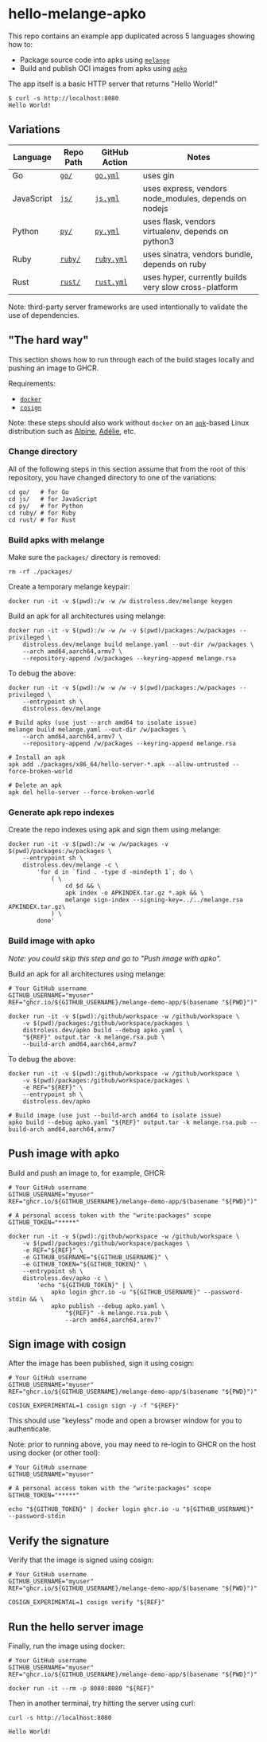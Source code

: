 # hello-melange-apko

This repo contains an  example app duplicated across 5 languages showing how to:

- Package source code into apks using [`melange`](https://github.com/chainguard-dev/melange)
- Build and publish OCI images from apks using [`apko`](https://github.com/chainguard-dev/apko)

The app itself is a basic HTTP server that returns "Hello World!"

```
$ curl -s http://localhost:8080
Hello World!
```

## Variations

| Language   | Repo Path          | GitHub Action                                                  | Notes                                                     |
|------------|------------------- | -------------------------------------------------------------- | --------------------------------------------------------- |
| Go         | [`go/`](./go/)     | [`go.yml`](./.github/workflows/go.yml)       | uses gin                                                  |
| JavaScript | [`js/`](./js/)     | [`js.yml`](./.github/workflows/js.yml)       | uses express, vendors node_modules, depends on nodejs |
| Python     | [`py/`](./py/)     | [`py.yml`](./.github/workflows/py.yml)       | uses flask, vendors virtualenv, depends on python3    |
| Ruby       | [`ruby/`](./ruby/) | [`ruby.yml`](./.github/workflows/ruby.yml)   | uses sinatra, vendors bundle, depends on ruby         |
| Rust       | [`rust/`](./rust/) | [`rust.yml`](./.github/workflows/rust.yml)   | uses hyper, currently builds very slow cross-platform     |

Note: third-party server frameworks are used intentionally
to validate the use of dependencies.

## "The hard way"

This section shows how to run through each of the build stages locally and
pushing an image to GHCR.

Requirements:

- [`docker`](https://docs.docker.com/get-docker/)
- [`cosign`](https://docs.sigstore.dev/cosign/installation/)

Note: these steps should also work without `docker` on an [`apk`](https://docs.alpinelinux.org/user-handbook/0.1a/Working/apk.html)-based Linux distribution such as [Alpine](https://www.alpinelinux.org/), [Adélie](https://www.adelielinux.org/), etc.

### Change directory

All of the following steps in this section assume that
from the root of this repository, you have changed directory
to one of the variations:

```
cd go/   # for Go
cd js/   # for JavaScript
cd py/   # for Python
cd ruby/ # for Ruby
cd rust/ # for Rust
```

### Build apks with melange

Make sure the `packages/` directory is removed:
```
rm -rf ./packages/
```

Create a temporary melange keypair:
```
docker run -it -v $(pwd):/w -w /w distroless.dev/melange keygen
```

Build an apk for all architectures using melange:
```
docker run -it -v $(pwd):/w -w /w -v $(pwd)/packages:/w/packages --privileged \
    distroless.dev/melange build melange.yaml --out-dir /w/packages \
    --arch amd64,aarch64,armv7 \
    --repository-append /w/packages --keyring-append melange.rsa
```

To debug the above:
```
docker run -it -v $(pwd):/w -w /w -v $(pwd)/packages:/w/packages --privileged \
    --entrypoint sh \
    distroless.dev/melange

# Build apks (use just --arch amd64 to isolate issue)
melange build melange.yaml --out-dir /w/packages \
    --arch amd64,aarch64,armv7 \
    --repository-append /w/packages --keyring-append melange.rsa

# Install an apk
apk add ./packages/x86_64/hello-server-*.apk --allow-untrusted --force-broken-world

# Delete an apk
apk del hello-server --force-broken-world
```

### Generate apk repo indexes

Create the repo indexes using apk and sign them using melange:
```
docker run -it -v $(pwd):/w -w /w/packages -v $(pwd)/packages:/w/packages \
    --entrypoint sh \
    distroless.dev/melange -c \
        'for d in `find . -type d -mindepth 1`; do \
            ( \
                cd $d && \
                apk index -o APKINDEX.tar.gz *.apk && \
                melange sign-index --signing-key=../../melange.rsa APKINDEX.tar.gz\
            ) \
        done'
```

### Build image with apko

*Note: you could skip this step and go to "Push image with apko".*

Build an apk for all architectures using melange:
```
# Your GitHub username
GITHUB_USERNAME="myuser"
REF="ghcr.io/${GITHUB_USERNAME}/melange-demo-app/$(basename "${PWD}")"

docker run -it -v $(pwd):/github/workspace -w /github/workspace \
    -v $(pwd)/packages:/github/workspace/packages \
    distroless.dev/apko build --debug apko.yaml \
    "${REF}" output.tar -k melange.rsa.pub \
    --build-arch amd64,aarch64,armv7
```

To debug the above:
```
docker run -it -v $(pwd):/github/workspace -w /github/workspace \
    -v $(pwd)/packages:/github/workspace/packages \
    -e REF="${REF}" \
    --entrypoint sh \
    distroless.dev/apko

# Build image (use just --build-arch amd64 to isolate issue)
apko build --debug apko.yaml "${REF}" output.tar -k melange.rsa.pub --build-arch amd64,aarch64,armv7
```

## Push image with apko

Build and push an image to, for example, GHCR:
```
# Your GitHub username
GITHUB_USERNAME="myuser"
REF="ghcr.io/${GITHUB_USERNAME}/melange-demo-app/$(basename "${PWD}")"

# A personal access token with the "write:packages" scope
GITHUB_TOKEN="*****"

docker run -it -v $(pwd):/github/workspace -w /github/workspace \
    -v $(pwd)/packages:/github/workspace/packages \
    -e REF="${REF}" \
    -e GITHUB_USERNAME="${GITHUB_USERNAME}" \
    -e GITHUB_TOKEN="${GITHUB_TOKEN}" \
    --entrypoint sh \
    distroless.dev/apko -c \
        'echo "${GITHUB_TOKEN}" | \
            apko login ghcr.io -u "${GITHUB_USERNAME}" --password-stdin && \
            apko publish --debug apko.yaml \
                "${REF}" -k melange.rsa.pub \
                --arch amd64,aarch64,armv7'
```

## Sign image with cosign

After the image has been published, sign it using cosign:

```
# Your GitHub username
GITHUB_USERNAME="myuser"
REF="ghcr.io/${GITHUB_USERNAME}/melange-demo-app/$(basename "${PWD}")"

COSIGN_EXPERIMENTAL=1 cosign sign -y -f "${REF}"
```

This should use "keyless" mode and open a browser window for you to
authenticate.

Note: prior to running above, you may need to re-login to GHCR
on the host using docker (or other tool):

```
# Your GitHub username
GITHUB_USERNAME="myuser"

# A personal access token with the "write:packages" scope
GITHUB_TOKEN="*****"

echo "${GITHUB_TOKEN}" | docker login ghcr.io -u "${GITHUB_USERNAME}" --password-stdin
```

## Verify the signature

Verify that the image is signed using cosign:

```
# Your GitHub username
GITHUB_USERNAME="myuser"
REF="ghcr.io/${GITHUB_USERNAME}/melange-demo-app/$(basename "${PWD}")"

COSIGN_EXPERIMENTAL=1 cosign verify "${REF}"
```

## Run the hello server image

Finally, run the image using docker:

```
# Your GitHub username
GITHUB_USERNAME="myuser"
REF="ghcr.io/${GITHUB_USERNAME}/melange-demo-app/$(basename "${PWD}")"

docker run -it --rm -p 8080:8080 "${REF}"
```

Then in another terminal, try hitting the server using curl:

```
curl -s http://localhost:8080
```

```
Hello World!
```
